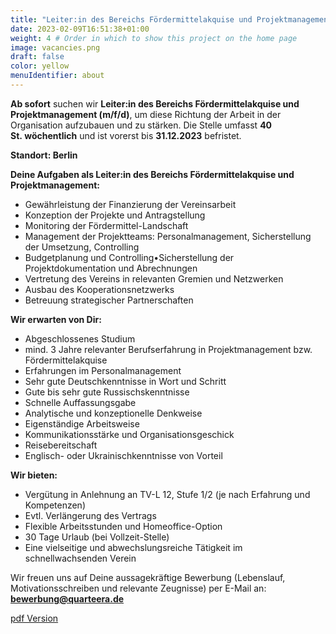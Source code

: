 ```yaml
---
title: "Leiter:in des Bereichs Fördermittelakquise und Projektmanagement" # Title of your project
date: 2023-02-09T16:51:38+01:00
weight: 4 # Order in which to show this project on the home page
image: vacancies.png
draft: false
color: yellow
menuIdentifier: about
---
```


**Ab sofort** suchen wir **Leiter:in des Bereichs Fördermittelakquise und Projektmanagement (m/f/d)**, um diese Richtung der Arbeit in der Organisation aufzubauen und zu stärken. Die Stelle umfasst **40 St. wöchentlich** und ist vorerst bis **31.12.2023** befristet.

**Standort: Berlin**

**Deine Aufgaben als Leiter:in des Bereichs Fördermittelakquise und Projektmanagement:**

- Gewährleistung der Finanzierung der Vereinsarbeit
- Konzeption der Projekte und Antragstellung 
- Monitoring der Fördermittel-Landschaft
- Management der Projektteams: Personalmanagement, Sicherstellung der Umsetzung, Controlling
- Budgetplanung und Controlling•Sicherstellung der Projektdokumentation und Abrechnungen
- Vertretung des Vereins in relevanten Gremien und Netzwerken
- Ausbau des Kooperationsnetzwerks
- Betreuung strategischer Partnerschaften

**Wir erwarten von Dir:**

- Abgeschlossenes Studium
- mind. 3 Jahre relevanter Berufserfahrung in Projektmanagement bzw. Fördermittelakquise
- Erfahrungen im Personalmanagement
- Sehr gute Deutschkenntnisse in Wort und Schritt
- Gute bis sehr gute Russischskenntnisse
- Schnelle Auffassungsgabe
- Analytische und konzeptionelle Denkweise
- Eigenständige Arbeitsweise
- Kommunikationsstärke und Organisationsgeschick
- Reisebereitschaft
- Englisch- oder Ukrainischkenntnisse von Vorteil

**Wir bieten:**

- Vergütung in Anlehnung an TV-L 12, Stufe 1/2 (je nach Erfahrung und Kompetenzen)
- Evtl. Verlängerung des Vertrags
- Flexible Arbeitsstunden und Homeoffice-Option
- 30 Tage Urlaub (bei Vollzeit-Stelle)
- Eine vielseitige und abwechslungsreiche Tätigkeit im schnellwachsenden Verein


Wir freuen uns auf Deine aussagekräftige Bewerbung (Lebenslauf, Motivationsschreiben und relevante Zeugnisse) per E-Mail an: **bewerbung@quarteera.de**

[pdf Version](https://quarteera.de/files/stelle/Letier_in_Foerdermittelakquise.pdf)